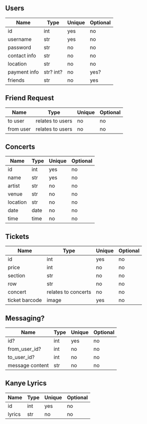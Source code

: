 ## Users
| Name | Type | Unique | Optional |
|---|---|---|---|
| id | int | yes | no |
| username | str | yes | no |
| password | str | no | no |
| contact info | str | no | no |
| location | str | no | no |
| payment info | str? int? | no | yes? |
| friends | str | no | yes |

## Friend Request
| Name | Type | Unique | Optional |
|---|---|---|---|
| to user | relates to users | no | no |
| from user | relates to users | no | no |

## Concerts
| Name | Type | Unique | Optional |
|---|---|---|---|
| id | int | yes | no |
| name | str | yes | no |
| artist | str | no | no |
| venue | str | no | no |
| location | str | no | no |
| date | date | no | no |
| time | time | no | no |

## Tickets
| Name | Type | Unique | Optional |
|---|---|---|---|
| id | int | yes | no |
| price | int | no | no |
| section | str | no | no |
| row | str | no | no |
| concert | relates to concerts | no | no |
| ticket barcode | image | yes | no |

## Messaging?
| Name | Type | Unique | Optional |
|---|---|---|---|
| id? | int | yes | no |
| from_user_id? | int | no | no |
| to_user_id? | int | no | no |
| message content | str | no | no |

## Kanye Lyrics
| Name | Type | Unique | Optional |
|---|---|---|---|
| id | int | yes | no |
| lyrics | str | no | no |